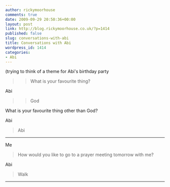 ```yaml
---
author: rickymoorhouse
comments: true
date: 2009-09-29 20:50:36+00:00
layout: post
link: http://blog.rickymoorhouse.co.uk/?p=1414
published: false
slug: conversations-with-abi
title: Conversations with Abi
wordpress_id: 1414
categories:
- Abi
---
```


(trying to think of a theme for Abi's birthday party 


<blockquote>

> 
> What is your favourite thing?
> 
> 
</blockquote>


Abi


<blockquote>

> 
> God
> 
> 
</blockquote>




What is your favourite thing other than God?


</blockquote>
 
 
Abi

 
 <blockquote>


Abi


</blockquote>
 
 

 
 * * *
 
 
Me

 
 <blockquote>


How would you like to go to a prayer meeting tomorrow with me?


</blockquote>
 
 
Abi

 
 <blockquote>


Walk


</blockquote>
 
 

 
 * * *
